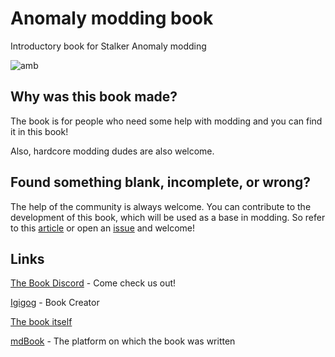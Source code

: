 # Anomaly modding book

Introductory book for Stalker Anomaly modding

![amb](https://user-images.githubusercontent.com/62593770/172740437-c5145fff-9036-4669-ab5d-82560d244905.svg)

## Why was this book made?

The book is for people who need some help with modding and you can find it in this book!

Also, hardcore modding dudes are also welcome.

## Found something blank, incomplete, or wrong?

The help of the community is always welcome.
You can contribute to the development of this book, which will be used as a base in modding.
So refer to this [article](src/meta/contributing/README.md) or open an [issue](https://github.com/Igigog/anomaly-modding-book/issues) and welcome!

## Links

[The Book Discord](https://discord.gg/8Pu2ekQYg3) - Come check us out!

[Igigog](https://github.com/Igigog) - Book Creator

[The book itself](https://igigog.github.io/anomaly-modding-book/)

[mdBook](https://github.com/rust-lang/mdBook) - The platform on which the book was written
